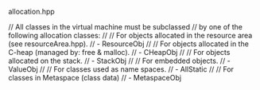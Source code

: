 allocation.hpp

// All classes in the virtual machine must be subclassed
// by one of the following allocation classes:
//
// For objects allocated in the resource area (see resourceArea.hpp).
// - ResourceObj
//
// For objects allocated in the C-heap (managed by: free & malloc).
// - CHeapObj
//
// For objects allocated on the stack.
// - StackObj
//
// For embedded objects.
// - ValueObj
//
// For classes used as name spaces.
// - AllStatic
//
// For classes in Metaspace (class data)
// - MetaspaceObj
